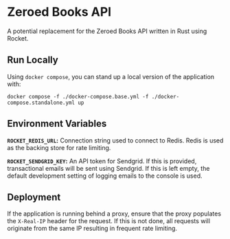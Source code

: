 # Zeroed Books API

A potential replacement for the Zeroed Books API written in Rust using Rocket.

## Run Locally

Using `docker compose`, you can stand up a local version of the application
with:

```console
docker compose -f ./docker-compose.base.yml -f ./docker-compose.standalone.yml up
```

## Environment Variables

**`ROCKET_REDIS_URL`:** Connection string used to connect to Redis. Redis is
used as the backing store for rate limiting.

**`ROCKET_SENDGRID_KEY`:** An API token for Sendgrid. If this is provided,
transactional emails will be sent using Sendgrid. If this is left empty, the
default development setting of logging emails to the console is used.

## Deployment

If the application is running behind a proxy, ensure that the proxy populates
the `X-Real-IP` header for the request. If this is not done, all requests will
originate from the same IP resulting in frequent rate limiting.
